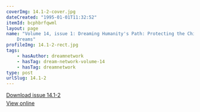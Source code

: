 ```yaml
---
coverImg: 14.1-2-cover.jpg
dateCreated: "1995-01-01T11:32:52"
itemId: bcphbrfqwml
layout: page
name: "Volume 14, issue 1: Dreaming Humanity's Path: Protecting the Children & Warning
    Dreams"
profileImg: 14.1-2-rect.jpg
tags:
    - hasAuthor: dreamnetwork
    - hasTag: dream-network-volume-14
    - hasTag: dreamnetwork
type: post
urlSlug: 14.1-2
---
```


<p style="margin-block-end: 5px; margin-block-start: 5px;"><a href="../files/pdfs/Volume_14/14.1-2-Dream-Network-Vol-14-Nos-1-and-2.pdf" download="">Download issue 14.1-2</a></p><p style="margin-block-end: 5px; margin-block-start: 5px;"><a href="../files/pdfs/Volume_14/14.1-2-Dream-Network-Vol-14-Nos-1-and-2.pdf">View online</a></p>
